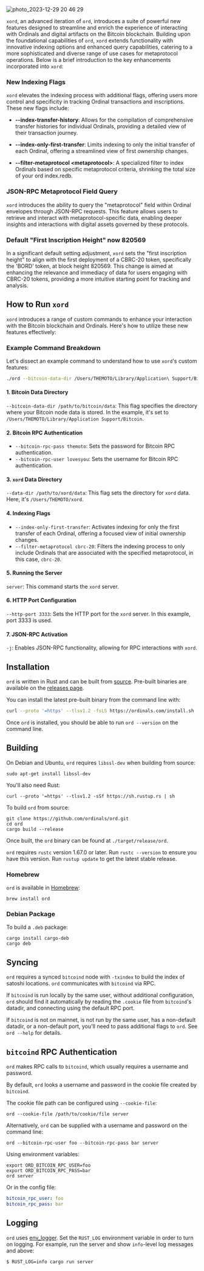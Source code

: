 ![photo_2023-12-29 20 46 29](https://github.com/the-moto/xord-0.13.1/assets/140389355/c27aba47-f5e3-4ec9-b1a7-a20c066263fa)

`xord`, an advanced iteration of `ord`, introduces a suite of powerful new features designed to streamline and enrich the experience of interacting with Ordinals and digital artifacts on the Bitcoin blockchain. Building upon the foundational capabilities of `ord`, `xord` extends functionality with innovative indexing options and enhanced query capabilities, catering to a more sophisticated and diverse range of use cases for metaprotocol operations. Below is a brief introduction to the key enhancements incorporated into `xord`:

### New Indexing Flags

`xord` elevates the indexing process with additional flags, offering users more control and specificity in tracking Ordinal transactions and inscriptions. These new flags include:

- **--index-transfer-history**: Allows for the compilation of comprehensive transfer histories for individual Ordinals, providing a detailed view of their transaction journey.

- **--index-only-first-transfer**: Limits indexing to only the initial transfer of each Ordinal, offering a streamlined view of first ownership changes.

- **--filter-metaprotocol \<metaprotocol\>**: A specialized filter to index Ordinals based on specific metaprotocol criteria, shrinking the total size of your ord index.redb.

### JSON-RPC Metaprotocol Field Query

`xord` introduces the ability to query the "metaprotocol" field within Ordinal envelopes through JSON-RPC requests. This feature allows users to retrieve and interact with metaprotocol-specific data, enabling deeper insights and interactions with digital assets governed by these protocols.

### Default "First Inscription Height" now 820569

In a significant default setting adjustment, `xord` sets the "first inscription height" to align with the first deployment of a CBRC-20 token, specifically the 'BORD' token, at block height 820569. This change is aimed at enhancing the relevance and immediacy of data for users engaging with CBRC-20 tokens, providing a more intuitive starting point for tracking and analysis.

How to Run `xord`
------------

`xord` introduces a range of custom commands to enhance your interaction with the Bitcoin blockchain and Ordinals. Here's how to utilize these new features effectively:

### Example Command Breakdown

Let's dissect an example command to understand how to use `xord`'s custom features:

```sh
./ord --bitcoin-data-dir /Users/THEMOTO/Library/Application\ Support/Bitcoin --bitcoin-rpc-pass themoto --bitcoin-rpc-user lovesyou --data-dir /Users/THEMOTO/xord --index-only-first-transfer --filter-metaprotocol cbrc-20 server --http-port 3333 -j
```

#### 1. Bitcoin Data Directory
`--bitcoin-data-dir /path/to/bitcoin/data`: This flag specifies the directory where your Bitcoin node data is stored. In the example, it's set to `/Users/THEMOTO/Library/Application Support/Bitcoin`.

#### 2. Bitcoin RPC Authentication
- `--bitcoin-rpc-pass themoto`: Sets the password for Bitcoin RPC authentication.
- `--bitcoin-rpc-user lovesyou`: Sets the username for Bitcoin RPC authentication.

#### 3. `xord` Data Directory
`--data-dir /path/to/xord/data`: This flag sets the directory for `xord` data. Here, it's `/Users/THEMOTO/xord`.

#### 4. Indexing Flags
- `--index-only-first-transfer`: Activates indexing for only the first transfer of each Ordinal, offering a focused view of initial ownership changes.
- `--filter-metaprotocol cbrc-20`: Filters the indexing process to only include Ordinals that are associated with the specified metaprotocol, in this case, `cbrc-20`.

#### 5. Running the Server
`server`: This command starts the `xord` server.

#### 6. HTTP Port Configuration
`--http-port 3333`: Sets the HTTP port for the `xord` server. In this example, port 3333 is used.

#### 7. JSON-RPC Activation
`-j`: Enables JSON-RPC functionality, allowing for RPC interactions with `xord`.

Installation
------------

`ord` is written in Rust and can be built from
[source](https://github.com/ordinals/ord). Pre-built binaries are available on the
[releases page](https://github.com/ordinals/ord/releases).

You can install the latest pre-built binary from the command line with:

```sh
curl --proto '=https' --tlsv1.2 -fsLS https://ordinals.com/install.sh | bash -s
```

Once `ord` is installed, you should be able to run `ord --version` on the
command line.

Building
--------

On Debian and Ubuntu, `ord` requires `libssl-dev` when building from source:

```
sudo apt-get install libssl-dev
```

You'll also need Rust:

```
curl --proto '=https' --tlsv1.2 -sSf https://sh.rustup.rs | sh
```

To build `ord` from source:

```
git clone https://github.com/ordinals/ord.git
cd ord
cargo build --release
```

Once built, the `ord` binary can be found at `./target/release/ord`.

`ord` requires `rustc` version 1.67.0 or later. Run `rustc --version` to ensure you have this version. Run `rustup update` to get the latest stable release.

### Homebrew

`ord` is available in [Homebrew](https://brew.sh/):

```
brew install ord
```

### Debian Package

To build a `.deb` package:

```
cargo install cargo-deb
cargo deb
```

Syncing
-------

`ord` requires a synced `bitcoind` node with `-txindex` to build the index of
satoshi locations. `ord` communicates with `bitcoind` via RPC.

If `bitcoind` is run locally by the same user, without additional
configuration, `ord` should find it automatically by reading the `.cookie` file
from `bitcoind`'s datadir, and connecting using the default RPC port.

If `bitcoind` is not on mainnet, is not run by the same user, has a non-default
datadir, or a non-default port, you'll need to pass additional flags to `ord`.
See `ord --help` for details.

`bitcoind` RPC Authentication
-----------------------------

`ord` makes RPC calls to `bitcoind`, which usually requires a username and
password.

By default, `ord` looks a username and password in the cookie file created by
`bitcoind`.

The cookie file path can be configured using `--cookie-file`:

```
ord --cookie-file /path/to/cookie/file server
```

Alternatively, `ord` can be supplied with a username and password on the
command line:

```
ord --bitcoin-rpc-user foo --bitcoin-rpc-pass bar server
```

Using environment variables:

```
export ORD_BITCOIN_RPC_USER=foo
export ORD_BITCOIN_RPC_PASS=bar
ord server
```

Or in the config file:

```yaml
bitcoin_rpc_user: foo
bitcoin_rpc_pass: bar
```

Logging
--------

`ord` uses [env_logger](https://docs.rs/env_logger/latest/env_logger/). Set the
`RUST_LOG` environment variable in order to turn on logging. For example, run
the server and show `info`-level log messages and above:

```
$ RUST_LOG=info cargo run server
```
